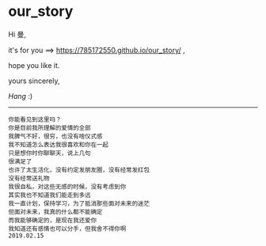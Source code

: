 # our_story

Hi 曼,

it's for you ==> https://785172550.github.io/our_story/ , 

hope you like it. 

yours sincerely,

_Hang_ :)

---------------

```
你能看见到这里吗？
你是目前我所理解的爱情的全部
我脾气不好，很穷，也没有啥仪式感
我不知道怎么表达我很喜欢和你在一起
只是想你时你聊聊天，说上几句
很满足了
也许了太生活化，没有约定发朋友圈，没有经常发红包
没有经常送礼物
我很自私，对这些无感的时候，没有考虑到你
其实我也不知道我们能走到多远
我一直计划，保持学习，为了抵消那些面对未来的迷茫
但面对未来，我真的什么都不能确定
而我能够确定的，是现在我还爱你
我知道还有感情也可以分手，但我舍不得你啊
2019.02.15
```
